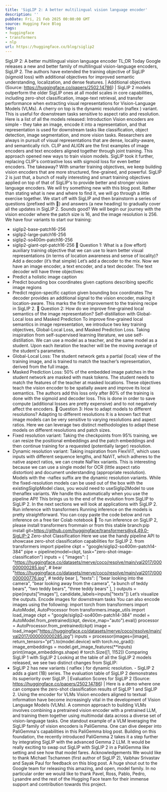 ```yaml
---
title: 'SigLIP 2: A better multilingual vision language encoder'
description: ''
pubDate: Fri, 21 Feb 2025 00:00:00 GMT
source: Hugging Face Blog
tags:
- huggingface
- transformers
- nlp
url: https://huggingface.co/blog/siglip2
---
```


SigLIP 2: A better multilingual vision language encoder
TL;DR
Today Google releases a new and better family of multilingual vision-language encoders, SigLIP 2. The authors have extended the training objective of SigLIP (sigmoid loss) with additional objectives for improved semantic understanding, localization, and dense features.
| Additional objectives (Source: https://huggingface.co/papers/2502.14786) |
SigLIP 2 models outperform the older SigLIP ones at all model scales in core capabilities, including zero-shot classification, image-text retrieval, and transfer performance when extracting visual representations for Vision-Language Models (VLMs).
A cherry on top is the dynamic resolution (naflex
) variant. This is useful for downstream tasks sensitive to aspect ratio and resolution.
Here is a list of all the models released:
Introduction
Vision encoders are simple - they take an image, encode it into a representation, and that representation is used for downstream tasks like classification, object detection, image segmentation, and more vision tasks. Researchers are always in pursuit of visual representations that are dense, locality-aware, and semantically rich.
CLIP and ALIGN are the first examples of image encoders and text encoders aligned together through joint training. This approach opened new ways to train vision models. SigLIP took it further, replacing CLIP's contrastive loss with sigmoid loss for even better encoders.
The takeaway? With smarter training objectives, we keep building vision encoders that are more structured, fine-grained, and powerful. SigLIP 2 is just that, a bunch of really interesting and smart training objectives applied on top of that of SigLIP's to provide better and stronger vision language encoders.
We will try something new with this blog post. Rather than stating what is new and where to find it, we will go through a little exercise together. We start off with SigLIP and then brainstorm a series of questions (prefixed with 🤔) and answers (a new heading) to gradually cover all the updates in SigLIP 2. Sounds good?
We will begin our journey with the vision encoder where the patch size is 16, and the image resolution is 256. We have four variants to start our training:
- siglip2-base-patch16-256
- siglip2-large-patch16-256
- siglip2-so400m-patch16-256
- siglip2-giant-opt-patch16-256
🤔 Question 1: What is a (low effort) auxiliary training objective that we can use to learn better visual representations (in terms of location awareness and sense of locality)?
Add a decoder (it’s that simple)
Let’s add a decoder to the mix. Now we have an image encoder, a text encoder, and a text decoder. The text decoder will have three objectives:
- Predict a holistic image caption
- Predict bounding box coordinates given captions describing specific image regions
- Predict region-specific caption given bounding box coordinates
The decoder provides an additional signal to the vision encoder, making it location-aware. This marks the first improvement to the training recipe in SigLIP 2.
🤔 Question 2: How do we improve fine-grained local semantics of the image representation?
Self-distillation with Global-Local loss and Masked Prediction
To improve fine-grained local semantics in image representation, we introduce two key training objectives, Global-Local Loss, and Masked Prediction Loss. Taking inspiration from self-supervised learning literature, we use self-distillation. We can use a model as a teacher, and the same model as a student. Upon each iteration the teacher will be the moving average of the student's parameters.
- Global-Local Loss: The student network gets a partial (local) view of the training image, and is trained to match the teacher’s representation, derived from the full image.
- Masked Prediction Loss: 50% of the embedded image patches in the student network are masked with mask tokens. The student needs to match the features of the teacher at masked locations.
These objectives teach the vision encoder to be spatially aware and improve its local semantics. The authors add this loss only after 80% of the training is done with the sigmoid and decoder loss. This is done in order to save compute (additional losses are pretty expensive) and to not negatively affect the encoders.
🤔 Question 3: How to adapt models to different resolutions?
Adapting to different resolutions
It is a known fact that image models can be very sensitive to varying resolutions and aspect ratios. Here we can leverage two distinct methodologies to adapt these models on different resolutions and patch sizes.
- Fixed resolution variant: Taking the checkpoints from 95% training, we can resize the positional embeddings and the patch embeddings and then continue training for a requested (potentially larger) resolution.
- Dynamic resolution variant: Taking inspiration from FlexiViT, which uses inputs with different sequence lengths, and NaViT, which adheres to the native aspect ratios, we can create NaFlex variants. This is interesting because we can use a single model for OCR (little aspect ratio distortion) and document understanding (appropriate resolution).
Models with the
-naflex
suffix are the dynamic resolution variants. While the fixed-resolution models can be used out of the box with the existingSiglipModel
class, you would need to useSiglip2Model
to use thenaflex
variants. We handle this automatically when you use the pipeline API!
This brings us to the end of the evolution from SigLIP to SigLIP 2. In the next sections we will look at applications with SigLIP 2.
Run inference with transformers
Running inference on the models is pretty straightforward. You can copy paste the code below and run inference on a free tier Colab notebook 🚀
To run inference on SigLIP 2, please install
transformers
frommain
or from this stable branch:pip install git+https://github.com/huggingface/transformers@v4.49.0-SigLIP-2
Zero-shot Classification
Here we use the handy pipeline
API to showcase zero-shot classification capabilities for SigLIP 2.
from transformers import pipeline
ckpt = "google/siglip2-so400m-patch14-384"
pipe = pipeline(model=ckpt, task="zero-shot-image-classification")
inputs = {
"images": [
"https://huggingface.co/datasets/merve/coco/resolve/main/val2017/000000000285.jpg", # bear
"https://huggingface.co/datasets/merve/coco/resolve/main/val2017/000000000776.jpg", # teddy bear
],
"texts": [
"bear looking into the camera",
"bear looking away from the camera",
"a bunch of teddy bears",
"two teddy bears",
"three teddy bears"
],
}
outputs = pipe(inputs["images"], candidate_labels=inputs["texts"])
Let’s visualize the outputs.
Encode images for downstream tasks
You can also encode images using the following:
import torch
from transformers import AutoModel, AutoProcessor
from transformers.image_utils import load_image
ckpt = "google/siglip2-so400m-patch14-384"
model = AutoModel.from_pretrained(ckpt, device_map="auto").eval()
processor = AutoProcessor.from_pretrained(ckpt)
image = load_image("https://huggingface.co/datasets/merve/coco/resolve/main/val2017/000000000285.jpg")
inputs = processor(images=[image], return_tensors="pt").to(model.device)
with torch.no_grad():
image_embeddings = model.get_image_features(**inputs)
print(image_embeddings.shape) # torch.Size([1, 1152])
Comparing SigLIP 1 with SigLIP 2
Looking at the table of all the SigLIP 2 models released, we see two distinct changes from SigLIP:
- SigLIP 2 has new variants (
naflex
) for dynamic resolution. - SigLIP 2 adds a
giant
(1B) series.
The evaluation table of SigLIP 2 demonstrates its superiority over SigLIP.
| Evaluation Scores for SigLIP 2 (Source: https://huggingface.co/papers/2502.14786) |
Here is a demo where one can compare the zero-shot classification results of SigLIP 1 and SigLIP 2.
Using the encoder for VLMs
Vision encoders aligned to textual information have become increasingly vital in the development of Vision Language Models (VLMs). A common approach to building VLMs involves combining a pretrained vision encoder with a pretrained LLM, and training them together using multimodal data across a diverse set of vision-language tasks.
One standout example of a VLM leveraging the SigLIP family of vision encoders is PaliGemma. One can dive deeper into PaliGemma's capabilities in this PaliGemma blog post. Building on this foundation, the recently introduced PaliGemma 2 takes it a step further by integrating SigLIP with the advanced Gemma 2 LLM. It would be really exciting to swap out SigLIP with SigLIP 2 in a PaliGemma like setting and see how that model fares.
Acknowledgements
We would like to thank Michael Tschannen (first author of SigLIP 2), Vaibhav Srivastav and Sayak Paul for feedback on this blog post. A huge shout out to the Google team for releasing this amazing, and open, model family.
In no particular order we would like to thank Pavel, Ross, Pablo, Pedro, Lysandre and the rest of the Hugging Face team for their immense support and contribution towards this project.